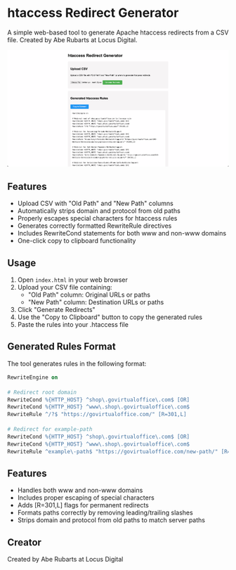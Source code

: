 # htaccess Redirect Generator

A simple web-based tool to generate Apache htaccess redirects from a CSV file. Created by Abe Rubarts at Locus Digital.

![htaccess Redirect Generator Screenshot](screenshot.png)

## Features

- Upload CSV with "Old Path" and "New Path" columns
- Automatically strips domain and protocol from old paths
- Properly escapes special characters for htaccess rules
- Generates correctly formatted RewriteRule directives
- Includes RewriteCond statements for both www and non-www domains
- One-click copy to clipboard functionality

## Usage

1. Open `index.html` in your web browser
2. Upload your CSV file containing:
   - "Old Path" column: Original URLs or paths
   - "New Path" column: Destination URLs or paths
3. Click "Generate Redirects"
4. Use the "Copy to Clipboard" button to copy the generated rules
5. Paste the rules into your .htaccess file

## Generated Rules Format

The tool generates rules in the following format:

```apache
RewriteEngine on

# Redirect root domain
RewriteCond %{HTTP_HOST} ^shop\.govirtualoffice\.com$ [OR]
RewriteCond %{HTTP_HOST} ^www\.shop\.govirtualoffice\.com$
RewriteRule ^/?$ "https://govirtualoffice.com/" [R=301,L]

# Redirect for example-path
RewriteCond %{HTTP_HOST} ^shop\.govirtualoffice\.com$ [OR]
RewriteCond %{HTTP_HOST} ^www\.shop\.govirtualoffice\.com$
RewriteRule ^example\-path$ "https://govirtualoffice.com/new-path/" [R=301,L]
```

## Features

- Handles both www and non-www domains
- Includes proper escaping of special characters
- Adds [R=301,L] flags for permanent redirects
- Formats paths correctly by removing leading/trailing slashes
- Strips domain and protocol from old paths to match server paths

## Creator

Created by Abe Rubarts at Locus Digital